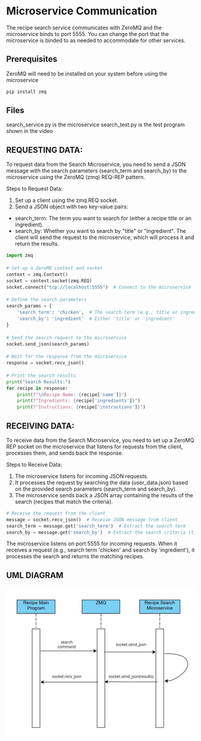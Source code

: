 # Microservice Communication
The recipe search service communicates with ZeroMQ and the microservice binds to port 5555. You can change the port that the microservice is binded to as needed to accommodate for other services.
## Prerequisites
ZeroMQ will need to be installed on your system before using the microservice
```bash
pip install zmq
```
## Files
search_service.py is the microservice
search_test.py is the test program shown in the video

## REQUESTING DATA:
To request data from the Search Microservice, you need to send a JSON message with the search parameters (search_term and search_by) to the microservice using the ZeroMQ (zmq) REQ-REP pattern.

Steps to Request Data:
1. Set up a client using the zmq.REQ socket.
2. Send a JSON object with two key-value pairs:
  - search_term: The term you want to search for (either a recipe title or an ingredient).
  - search_by: Whether you want to search by "title" or "ingredient".
The client will send the request to the microservice, which will process it and return the results.
```python
import zmq

# Set up a ZeroMQ context and socket
context = zmq.Context()
socket = context.socket(zmq.REQ)
socket.connect("tcp://localhost:5555")  # Connect to the microservice

# Define the search parameters
search_params = {
    'search_term': 'chicken',  # The search term (e.g., title or ingredient)
    'search_by': 'ingredient'  # Either 'title' or 'ingredient'
}

# Send the search request to the microservice
socket.send_json(search_params)

# Wait for the response from the microservice
response = socket.recv_json()

# Print the search results
print("Search Results:")
for recipe in response:
    print(f"\nRecipe Name: {recipe['name']}")
    print(f"Ingredients: {recipe['ingredients']}")
    print(f"Instructions: {recipe['instructions']}")
```

## RECEIVING DATA:
To receive data from the Search Microservice, you need to set up a ZeroMQ REP socket on the microservice that listens for requests from the client, processes them, and sends back the response.

Steps to Receive Data:

1. The microservice listens for incoming JSON requests.
2. It processes the request by searching the data (user_data.json) based on the provided search parameters (search_term and search_by).
3. The microservice sends back a JSON array containing the results of the search (recipes that match the criteria).
```python
# Receive the request from the client
message = socket.recv_json()  # Receive JSON message from client
search_term = message.get('search_term')  # Extract the search term
search_by = message.get('search_by')  # Extract the search criteria (title or ingredient)
```
The microservice listens on port 5555 for incoming requests.
When it receives a request (e.g., search term 'chicken' and search by 'ingredient'), it processes the search and returns the matching recipes.

## UML DIAGRAM
![UML Sequence Diagram](https://github.com/phanr8541/recipe_microserviceA/blob/main/UML%20Sequence%20Diagram.JPG)
